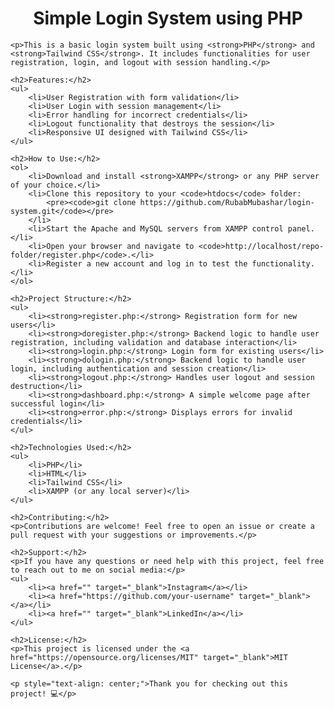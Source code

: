 <body>
    <h1 style="text-align: center;">Simple Login System using PHP</h1>

    <p>This is a basic login system built using <strong>PHP</strong> and <strong>Tailwind CSS</strong>. It includes functionalities for user registration, login, and logout with session handling.</p>

    <h2>Features:</h2>
    <ul>
        <li>User Registration with form validation</li>
        <li>User Login with session management</li>
        <li>Error handling for incorrect credentials</li>
        <li>Logout functionality that destroys the session</li>
        <li>Responsive UI designed with Tailwind CSS</li>
    </ul>

    <h2>How to Use:</h2>
    <ol>
        <li>Download and install <strong>XAMPP</strong> or any PHP server of your choice.</li>
        <li>Clone this repository to your <code>htdocs</code> folder:
            <pre><code>git clone https://github.com/RubabMubashar/login-system.git</code></pre>
        </li>
        <li>Start the Apache and MySQL servers from XAMPP control panel.</li>
        <li>Open your browser and navigate to <code>http://localhost/repo-folder/register.php</code>.</li>
        <li>Register a new account and log in to test the functionality.</li>
    </ol>

    <h2>Project Structure:</h2>
    <ul>
        <li><strong>register.php:</strong> Registration form for new users</li>
        <li><strong>doregister.php:</strong> Backend logic to handle user registration, including validation and database interaction</li>
        <li><strong>login.php:</strong> Login form for existing users</li>
        <li><strong>dologin.php:</strong> Backend logic to handle user login, including authentication and session creation</li>
        <li><strong>logout.php:</strong> Handles user logout and session destruction</li>
        <li><strong>dashboard.php:</strong> A simple welcome page after successful login</li>
        <li><strong>error.php:</strong> Displays errors for invalid credentials</li>
    </ul>

    <h2>Technologies Used:</h2>
    <ul>
        <li>PHP</li>
        <li>HTML</li>
        <li>Tailwind CSS</li>
        <li>XAMPP (or any local server)</li>
    </ul>

    <h2>Contributing:</h2>
    <p>Contributions are welcome! Feel free to open an issue or create a pull request with your suggestions or improvements.</p>

    <h2>Support:</h2>
    <p>If you have any questions or need help with this project, feel free to reach out to me on social media:</p>
    <ul>
        <li><a href="" target="_blank">Instagram</a></li>
        <li><a href="https://github.com/your-username" target="_blank"></a></li>
        <li><a href="" target="_blank">LinkedIn</a></li>
    </ul>

    <h2>License:</h2>
    <p>This project is licensed under the <a href="https://opensource.org/licenses/MIT" target="_blank">MIT License</a>.</p>

    <p style="text-align: center;">Thank you for checking out this project! 💻</p>
</body>
